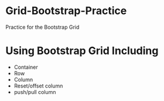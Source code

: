 # Grid-Bootstrap-Practice
Practice for the Bootstrap Grid

# Using Bootstrap Grid Including
- Container
- Row
- Column
- Reset/offset column
- push/pull column
